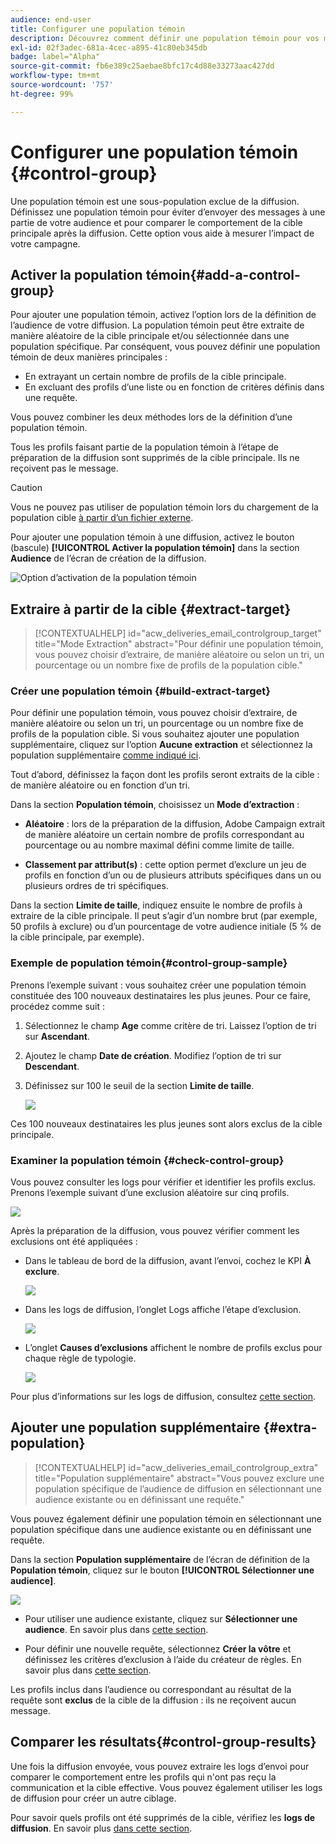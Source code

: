 ```yaml
---
audience: end-user
title: Configurer une population témoin
description: Découvrez comment définir une population témoin pour vos messages dans l’interface utilisateur web de Campaign.
exl-id: 02f3adec-681a-4cec-a895-41c80eb345db
badge: label="Alpha"
source-git-commit: fb6e389c25aebae8bfc17c4d88e33273aac427dd
workflow-type: tm+mt
source-wordcount: '757'
ht-degree: 99%

---
```


# Configurer une population témoin {#control-group}

Une population témoin est une sous-population exclue de la diffusion. Définissez une population témoin pour éviter d’envoyer des messages à une partie de votre audience et pour comparer le comportement de la cible principale après la diffusion. Cette option vous aide à mesurer l’impact de votre campagne.

## Activer la population témoin{#add-a-control-group}

Pour ajouter une population témoin, activez l’option lors de la définition de l’audience de votre diffusion. La population témoin peut être extraite de manière aléatoire de la cible principale et/ou sélectionnée dans une population spécifique. Par conséquent, vous pouvez définir une population témoin de deux manières principales :

* En extrayant un certain nombre de profils de la cible principale.
* En excluant des profils d’une liste ou en fonction de critères définis dans une requête.

Vous pouvez combiner les deux méthodes lors de la définition d’une population témoin.

Tous les profils faisant partie de la population témoin à l’étape de préparation de la diffusion sont supprimés de la cible principale. Ils ne reçoivent pas le message.

>[!CAUTION]
>
>Vous ne pouvez pas utiliser de population témoin lors du chargement de la population cible [à partir d’un fichier externe](file-audience.md).

Pour ajouter une population témoin à une diffusion, activez le bouton (bascule) **[!UICONTROL Activer la population témoin]** dans la section **Audience** de l’écran de création de la diffusion.

![Option d’activation de la population témoin](assets/control-group1.png)


## Extraire à partir de la cible {#extract-target}

>[!CONTEXTUALHELP]
>id="acw_deliveries_email_controlgroup_target"
>title="Mode Extraction"
>abstract="Pour définir une population témoin, vous pouvez choisir d’extraire, de manière aléatoire ou selon un tri, un pourcentage ou un nombre fixe de profils de la population cible."


### Créer une population témoin {#build-extract-target}

Pour définir une population témoin, vous pouvez choisir d’extraire, de manière aléatoire ou selon un tri, un pourcentage ou un nombre fixe de profils de la population cible. Si vous souhaitez ajouter une population supplémentaire, cliquez sur l’option **Aucune extraction** et sélectionnez la population supplémentaire [comme indiqué ici](#extra-population).

Tout d’abord, définissez la façon dont les profils seront extraits de la cible : de manière aléatoire ou en fonction d’un tri.

Dans la section **Population témoin**, choisissez un **Mode d’extraction** :

* **Aléatoire** : lors de la préparation de la diffusion, Adobe Campaign extrait de manière aléatoire un certain nombre de profils correspondant au pourcentage ou au nombre maximal défini comme limite de taille.

* **Classement par attribut(s)** : cette option permet d’exclure un jeu de profils en fonction d’un ou de plusieurs attributs spécifiques dans un ou plusieurs ordres de tri spécifiques.


Dans la section **Limite de taille**, indiquez ensuite le nombre de profils à extraire de la cible principale. Il peut s’agir d’un nombre brut (par exemple, 50 profils à exclure) ou d’un pourcentage de votre audience initiale (5 % de la cible principale, par exemple).


### Exemple de population témoin{#control-group-sample}

Prenons l’exemple suivant : vous souhaitez créer une population témoin constituée des 100 nouveaux destinataires les plus jeunes. Pour ce faire, procédez comme suit :

1. Sélectionnez le champ **Age** comme critère de tri. Laissez l’option de tri sur **Ascendant**.
1. Ajoutez le champ **Date de création**. Modifiez l’option de tri sur **Descendant**.
1. Définissez sur 100 le seuil de la section **Limite de taille**.

   ![](assets/control-group2.png)

Ces 100 nouveaux destinataires les plus jeunes sont alors exclus de la cible principale.

### Examiner la population témoin {#check-control-group}

Vous pouvez consulter les logs pour vérifier et identifier les profils exclus. Prenons l’exemple suivant d’une exclusion aléatoire sur cinq profils.

![](assets/control-group4.png)

Après la préparation de la diffusion, vous pouvez vérifier comment les exclusions ont été appliquées :

* Dans le tableau de bord de la diffusion, avant l’envoi, cochez le KPI **À exclure**.

  ![](assets/control-group5.png)

* Dans les logs de diffusion, l’onglet Logs affiche l’étape d’exclusion.

  ![](assets/control-group-sample-logs.png)
<!--

 * The **Exclusion logs** tab displays each profile and the related exclusion **Reason**.

    ![](assets/control-group6.png)
-->

* L’onglet **Causes d’exclusions** affichent le nombre de profils exclus pour chaque règle de typologie.

  ![](assets/control-group7.png)

Pour plus d’informations sur les logs de diffusion, consultez [cette section](../monitor/delivery-logs.md).

## Ajouter une population supplémentaire {#extra-population}

>[!CONTEXTUALHELP]
>id="acw_deliveries_email_controlgroup_extra"
>title="Population supplémentaire"
>abstract="Vous pouvez exclure une population spécifique de l’audience de diffusion en sélectionnant une audience existante ou en définissant une requête."

Vous pouvez également définir une population témoin en sélectionnant une population spécifique dans une audience existante ou en définissant une requête.

Dans la section **Population supplémentaire** de l’écran de définition de la **Population témoin**, cliquez sur le bouton **[!UICONTROL Sélectionner une audience]**.

![](assets/control-group3.png)

* Pour utiliser une audience existante, cliquez sur **Sélectionner une audience**. En savoir plus dans [cette section](add-audience.md).

* Pour définir une nouvelle requête, sélectionnez **Créer la vôtre** et définissez les critères d’exclusion à l’aide du créateur de règles. En savoir plus dans [cette section](segment-builder.md).

Les profils inclus dans l’audience ou correspondant au résultat de la requête sont **exclus** de la cible de la diffusion : ils ne reçoivent aucun message.

## Comparer les résultats{#control-group-results}

Une fois la diffusion envoyée, vous pouvez extraire les logs d’envoi pour comparer le comportement entre les profils qui n&#39;ont pas reçu la communication et la cible effective. Vous pouvez également utiliser les logs de diffusion pour créer un autre ciblage.

Pour savoir quels profils ont été supprimés de la cible, vérifiez les **logs de diffusion**. En savoir plus [dans cette section](#check-control-group).


